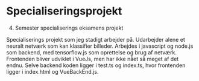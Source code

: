 # Specialiseringsprojekt
4. Semester specialiserings eksamens projekt

Specialiserings projekt som jeg stadigt arbejder på. Udarbejder alene et neuralt netværk som kan klassifier billeder. Arbejdes i javascript og node.js som backend, med tensorflow.js som oprettelse og brug af netværk.
Frontenden bliver udviklet i VueJs, men har ikke nået så meget af det endnu. Selve backend koden ligger i test.ts og index.ts, hvor frontenden ligger i index.html og VueBackEnd.js.

